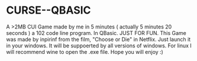 # CURSE--QBASIC
A >2MB CUI Game made by me in 5 minutes ( actually 5 minutes 20 seconds ) a 102 code line program. In QBasic. JUST FOR FUN. 
This Game was made by inpirinf from the film, "Choose or Die" in Netflix. 
Just launch it in your windows. It will be suppoerted by all versions of windows. 
For linux I will recommend wine to open the .exe file. 
Hope you will enjoy :)
